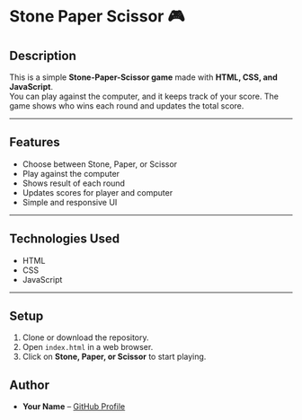 # Stone Paper Scissor 🎮

## Description
This is a simple **Stone-Paper-Scissor game** made with **HTML, CSS, and JavaScript**.  
You can play against the computer, and it keeps track of your score. The game shows who wins each round and updates the total score.

---

## Features
- Choose between Stone, Paper, or Scissor  
- Play against the computer  
- Shows result of each round  
- Updates scores for player and computer  
- Simple and responsive UI  

---

## Technologies Used
- HTML  
- CSS  
- JavaScript  

---

## Setup
1. Clone or download the repository.  
2. Open `index.html` in a web browser.  
3. Click on **Stone, Paper, or Scissor** to start playing.  


## Author
- **Your Name** – [GitHub Profile](https://github.com/your-username)
